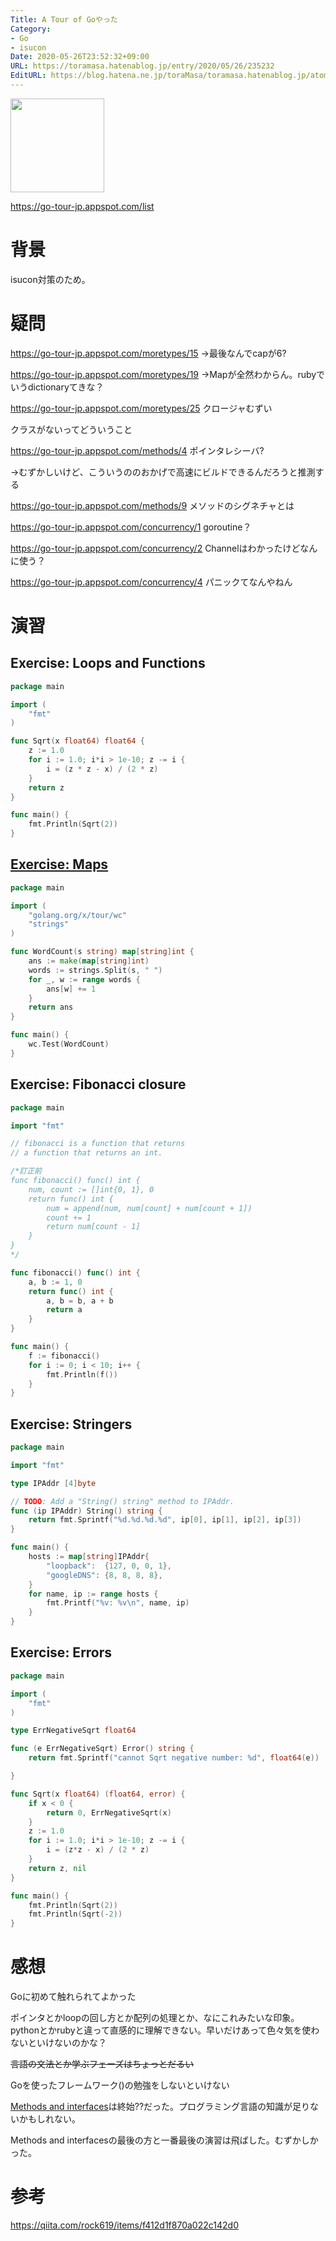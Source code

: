```yaml
---
Title: A Tour of Goやった
Category:
- Go
- isucon
Date: 2020-05-26T23:52:32+09:00
URL: https://toramasa.hatenablog.jp/entry/2020/05/26/235232
EditURL: https://blog.hatena.ne.jp/toraMasa/toramasa.hatenablog.jp/atom/entry/26006613574661478
---
```


<img src="https://ashitani.jp/golangtips/gopher.png" width="150" height="150">

https://go-tour-jp.appspot.com/list

# 背景
isucon対策のため。

# 疑問
https://go-tour-jp.appspot.com/moretypes/15
→最後なんでcapが6?

https://go-tour-jp.appspot.com/moretypes/19
→Mapが全然わからん。rubyでいうdictionaryてきな？

https://go-tour-jp.appspot.com/moretypes/25
クロージャむずい

クラスがないってどういうこと

https://go-tour-jp.appspot.com/methods/4
ポインタレシーバ?

→むずかしいけど、こういうののおかげで高速にビルドできるんだろうと推測する

https://go-tour-jp.appspot.com/methods/9
メソッドのシグネチャとは

https://go-tour-jp.appspot.com/concurrency/1
goroutine？

https://go-tour-jp.appspot.com/concurrency/2
Channelはわかったけどなんに使う？

https://go-tour-jp.appspot.com/concurrency/4
パニックてなんやねん

# 演習

## Exercise: Loops and Functions
```go
package main

import (
	"fmt"
)

func Sqrt(x float64) float64 {
	z := 1.0
	for i := 1.0; i*i > 1e-10; z -= i {
		i = (z * z - x) / (2 * z)
	}
	return z
}

func main() {
	fmt.Println(Sqrt(2))
}
```

## [Exercise: Maps](https://go-tour-jp.appspot.com/moretypes/23)
```go
package main

import (
	"golang.org/x/tour/wc"
	"strings"
)

func WordCount(s string) map[string]int {
	ans := make(map[string]int)
	words := strings.Split(s, " ")
	for _, w := range words {
		ans[w] += 1
	}
	return ans
}

func main() {
	wc.Test(WordCount)
}
```

## Exercise: Fibonacci closure
```go
package main

import "fmt"

// fibonacci is a function that returns
// a function that returns an int.

/*訂正前
func fibonacci() func() int {
	num, count := []int{0, 1}, 0
	return func() int {
		num = append(num, num[count] + num[count + 1])
		count += 1
		return num[count - 1]
	}
}
*/

func fibonacci() func() int {
	a, b := 1, 0
	return func() int {
		a, b = b, a + b
		return a
	}
}

func main() {
	f := fibonacci()
	for i := 0; i < 10; i++ {
		fmt.Println(f())
	}
}

```

## Exercise: Stringers
```go
package main

import "fmt"

type IPAddr [4]byte

// TODO: Add a "String() string" method to IPAddr.
func (ip IPAddr) String() string {
	return fmt.Sprintf("%d.%d.%d.%d", ip[0], ip[1], ip[2], ip[3])
}

func main() {
	hosts := map[string]IPAddr{
		"loopback":  {127, 0, 0, 1},
		"googleDNS": {8, 8, 8, 8},
	}
	for name, ip := range hosts {
		fmt.Printf("%v: %v\n", name, ip)
	}
}
```

## Exercise: Errors
```go
package main

import (
	"fmt"
)

type ErrNegativeSqrt float64

func (e ErrNegativeSqrt) Error() string {
	return fmt.Sprintf("cannot Sqrt negative number: %d", float64(e))

}

func Sqrt(x float64) (float64, error) {
	if x < 0 {
		return 0, ErrNegativeSqrt(x)
	}
	z := 1.0
	for i := 1.0; i*i > 1e-10; z -= i {
		i = (z*z - x) / (2 * z)
	}
	return z, nil
}

func main() {
	fmt.Println(Sqrt(2))
	fmt.Println(Sqrt(-2))
}

```


# 感想
Goに初めて触れられてよかった

ポインタとかloopの回し方とか配列の処理とか、なにこれみたいな印象。pythonとかrubyと違って直感的に理解できない。早いだけあって色々気を使わないといけないのかな？

~~言語の文法とか学ぶフェーズはちょっとだるい~~

Goを使ったフレームワーク()の勉強をしないといけない

[Methods and interfaces](https://go-tour-jp.appspot.com/methods)は終始??だった。プログラミング言語の知識が足りないかもしれない。

Methods and interfacesの最後の方と一番最後の演習は飛ばした。むずかしかった。

# 参考
https://qiita.com/rock619/items/f412d1f870a022c142d0
